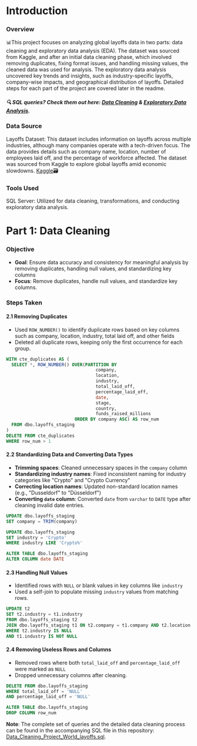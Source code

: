 # Introduction
### Overview
📊This project focuses on analyzing global layoffs data in two parts: data cleaning and exploratory data analysis (EDA). The dataset was sourced from Kaggle, and after an initial data cleaning phase, which involved removing duplicates, fixing format issues, and handling missing values, the cleaned data was used for analysis. The exploratory data analysis uncovered key trends and insights, such as industry-specific layoffs, company-wise impacts, and geographical distribution of layoffs. Detailed steps for each part of the project are covered later in the readme.

##### 🔍 SQL queries? Check them out here: [Data Cleaning](Data_Cleaning_Project_World_layoffs.sql) & [Exploratory Data Analysis](Exploratory_Data_Analysis_Project_World_Layoffs.sql).

### Data Source
Layoffs Dataset: This dataset includes information on layoffs across multiple industries, although many companies operate with a tech-driven focus. The data provides details such as company name, location, number of employees laid off, and the percentage of workforce affected. The dataset was sourced from Kaggle to explore global layoffs amid economic slowdowns. [Kaggle](https://www.kaggle.com/datasets/swaptr/layoffs-2022)🗃️

### Tools Used
SQL Server: Utilized for data cleaning, transformations, and conducting exploratory data analysis.

# Part 1: Data Cleaning

### Objective
- **Goal**: Ensure data accuracy and consistency for meaningful analysis by removing duplicates, handling null values, and standardizing key columns
- **Focus**: Remove duplicates, handle null values, and standardize key columns.
  
### Steps Taken

#### 2.1 Removing Duplicates
- Used `ROW_NUMBER()` to identify duplicate rows based on key columns such as company, location, industry, total laid off, and other fields
- Deleted all duplicate rows, keeping only the first occurrence for each group.

```sql
WITH cte_duplicates AS (
  SELECT *, ROW_NUMBER() OVER(PARTITION BY
                                  company,
                                  location,
                                  industry,
                                  total_laid_off,
                                  percentage_laid_off,
                                  date,
                                  stage,
                                  country,
                                  funds_raised_millions
                          ORDER BY company ASC) AS row_num
  FROM dbo.layoffs_staging
)
DELETE FROM cte_duplicates
WHERE row_num > 1
```

#### 2.2 Standardizing Data and Converting Data Types
- **Trimming spaces**: Cleaned unnecessary spaces in the `company` column
- **Standardizing industry names**: Fixed inconsistent naming for industry categories like "Crypto" and "Crypto Currency"
- **Correcting location names**: Updated non-standard location names (e.g., "Dusseldorf" to "Düsseldorf")
- **Converting `date` column**: Converted `date` from `varchar` to `DATE` type after cleaning invalid date entries.

```sql
UPDATE dbo.layoffs_staging
SET company = TRIM(company)

UPDATE dbo.layoffs_staging
SET industry = 'Crypto'
WHERE industry LIKE 'Crypto%'

ALTER TABLE dbo.layoffs_staging
ALTER COLUMN date DATE
```

#### 2.3 Handling Null Values
- Identified rows with `NULL` or blank values in key columns like `industry`
- Used a self-join to populate missing `industry` values from matching rows.

```sql
UPDATE t2
SET t2.industry = t1.industry
FROM dbo.layoffs_staging t2
JOIN dbo.layoffs_staging t1 ON t2.company = t1.company AND t2.location = t1.location
WHERE t2.industry IS NULL
AND t1.industry IS NOT NULL
```

#### 2.4 Removing Useless Rows and Columns
- Removed rows where both `total_laid_off` and `percentage_laid_off` were marked as `NULL`
- Dropped unnecessary columns after cleaning.

```sql
DELETE FROM dbo.layoffs_staging
WHERE total_laid_off = 'NULL'
AND percentage_laid_off = 'NULL'

ALTER TABLE dbo.layoffs_staging
DROP COLUMN row_num
```

 **Note**: The complete set of queries and the detailed data cleaning process can be found in the accompanying SQL file in this repository: [Data_Cleaning_Project_World_layoffs.sql](Data_Cleaning_Project_World_layoffs.sql).
